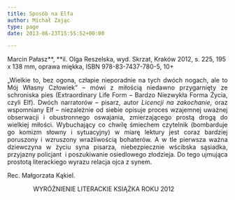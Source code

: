 ```yaml
---
title: Sposób na Elfa
author: Michał Zając
type: page
date: 2013-06-23T15:55:52+00:00

---
```

Marcin Pałasz**, **il. Olga Reszelska, wyd. Skrzat, Kraków 2012, s. 225, 195 x 138 mm, oprawa miękka, ISBN 978-83-7437-780-5, 10+

<p style="text-align: justify;">
  „Wielkie to, bez ogona, człapie nieporadnie na tych dwóch nogach, ale to Mój Własny Człowiek” &#8211; mówi z miłością niedawno przygarnięty ze schroniska pies (Extraordinary Life Form &#8211; Bardzo Niezwykła Forma Życia, czyli Elf). Dwóch narratorów &#8211; pisarz, autor <i>Licencji na zakochanie</i>, oraz wspomniany Elf &#8211; niezależnie od siebie opisuje proces wzajemnej uważnej obserwacji i obustronnego oswajania, zmierzającego prostą drogą do wielkiej miłości. Wybuchający co chwilę śmiechem czytelnik (bombarduje go komizm słowny i sytuacyjny) w miarę lektury jest coraz bardziej poruszony i wzruszony wrażliwością bohaterów. A w tle pierwsza ważna dziewczyna w życiu syna pisarza, niebezpiecznie wścibska sąsiadka, przyjazny policjant  i poszukiwanie osiedlowego złodzieja. Do tego ujmująca prostotą literackiego wyrazu relacja ojca z synem.
</p>

<p style="text-align: justify;">
  Rec. Małgorzata Kąkiel.
</p>

               WYRÓŻNIENIE LITERACKIE KSIĄŻKA ROKU 2012
